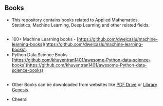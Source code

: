 ## Books

- This repository contains books related to Applied Mathematics, Statistics, Machine Learning, Deep Learning and other related fields.

###
##
- 100+ Machine Learning books - [https://github.com/dwelcaslu/machine-learning-books](https://github.com/dwelcaslu/machine-learning-books).
- Python Data Science Books - [https://github.com/khuyentran1401/awesome-Python-data-science-books](https://github.com/khuyentran1401/awesome-Python-data-science-books)

###
##
- Other Books can be downloaded from websites like [PDF Drive](https://www.pdfdrive.com/) or [Library Genesis](https://libgen.is/).

- Cheers!
